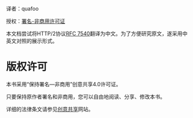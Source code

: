 译者：quafoo

授权：[署名-非商用许可证](http://creativecommons.org/licenses/by-nc/4.0/)

本文档尝试将HTTP/2协议[RFC 7540](https://httpwg.github.io/specs/rfc7540.html)翻译为中文。为了方便研究原文，遂采用中英文对照的展示形式。

# 版权许可

本书采用“保持署名—非商用”创意共享4.0许可证。

只要保持原作者署名和非商用，您可以自由地阅读、分享、修改本书。

详细的法律条文请参见[创意共享](http://creativecommons.org/licenses/by-nc/4.0/)网站。

